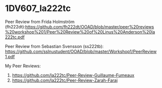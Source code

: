 # 1DV607_la222tc

Peer Review from Frida Holmström (fh222dt):https://github.com/fh222dt/OOAD/blob/master/peer%20reviews%20workshop%201/Peer%20Review%20of%20Linus%20Anderson%20la222tc.pdf

Peer Review from Sebastian Svensson (ss222tb): https://github.com/sslnustudent/OOAD/blob/master/Workshop1/PeerReview1.pdf


My Peer Reviews:
1. https://github.com/la222tc/Peer-Review-Guillaume-Fumeaux
2. https://github.com/la222tc/Peer-Review-Zarah-Faraj
